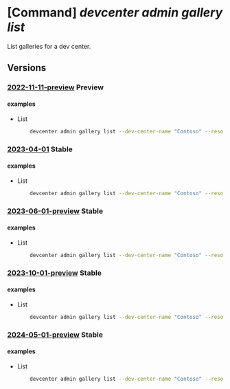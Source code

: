 # [Command] _devcenter admin gallery list_

List galleries for a dev center.

## Versions

### [2022-11-11-preview](/Resources/mgmt-plane/L3N1YnNjcmlwdGlvbnMve30vcmVzb3VyY2Vncm91cHMve30vcHJvdmlkZXJzL21pY3Jvc29mdC5kZXZjZW50ZXIvZGV2Y2VudGVycy97fS9nYWxsZXJpZXM=/2022-11-11-preview.xml) **Preview**

<!-- mgmt-plane /subscriptions/{}/resourcegroups/{}/providers/microsoft.devcenter/devcenters/{}/galleries 2022-11-11-preview -->

#### examples

- List
    ```bash
        devcenter admin gallery list --dev-center-name "Contoso" --resource-group "rg1"
    ```

### [2023-04-01](/Resources/mgmt-plane/L3N1YnNjcmlwdGlvbnMve30vcmVzb3VyY2Vncm91cHMve30vcHJvdmlkZXJzL21pY3Jvc29mdC5kZXZjZW50ZXIvZGV2Y2VudGVycy97fS9nYWxsZXJpZXM=/2023-04-01.xml) **Stable**

<!-- mgmt-plane /subscriptions/{}/resourcegroups/{}/providers/microsoft.devcenter/devcenters/{}/galleries 2023-04-01 -->

#### examples

- List
    ```bash
        devcenter admin gallery list --dev-center-name "Contoso" --resource-group "rg1"
    ```

### [2023-06-01-preview](/Resources/mgmt-plane/L3N1YnNjcmlwdGlvbnMve30vcmVzb3VyY2Vncm91cHMve30vcHJvdmlkZXJzL21pY3Jvc29mdC5kZXZjZW50ZXIvZGV2Y2VudGVycy97fS9nYWxsZXJpZXM=/2023-06-01-preview.xml) **Stable**

<!-- mgmt-plane /subscriptions/{}/resourcegroups/{}/providers/microsoft.devcenter/devcenters/{}/galleries 2023-06-01-preview -->

#### examples

- List
    ```bash
        devcenter admin gallery list --dev-center-name "Contoso" --resource-group "rg1"
    ```

### [2023-10-01-preview](/Resources/mgmt-plane/L3N1YnNjcmlwdGlvbnMve30vcmVzb3VyY2Vncm91cHMve30vcHJvdmlkZXJzL21pY3Jvc29mdC5kZXZjZW50ZXIvZGV2Y2VudGVycy97fS9nYWxsZXJpZXM=/2023-10-01-preview.xml) **Stable**

<!-- mgmt-plane /subscriptions/{}/resourcegroups/{}/providers/microsoft.devcenter/devcenters/{}/galleries 2023-10-01-preview -->

#### examples

- List
    ```bash
        devcenter admin gallery list --dev-center-name "Contoso" --resource-group "rg1"
    ```

### [2024-05-01-preview](/Resources/mgmt-plane/L3N1YnNjcmlwdGlvbnMve30vcmVzb3VyY2Vncm91cHMve30vcHJvdmlkZXJzL21pY3Jvc29mdC5kZXZjZW50ZXIvZGV2Y2VudGVycy97fS9nYWxsZXJpZXM=/2024-05-01-preview.xml) **Stable**

<!-- mgmt-plane /subscriptions/{}/resourcegroups/{}/providers/microsoft.devcenter/devcenters/{}/galleries 2024-05-01-preview -->

#### examples

- List
    ```bash
        devcenter admin gallery list --dev-center-name "Contoso" --resource-group "rg1"
    ```
